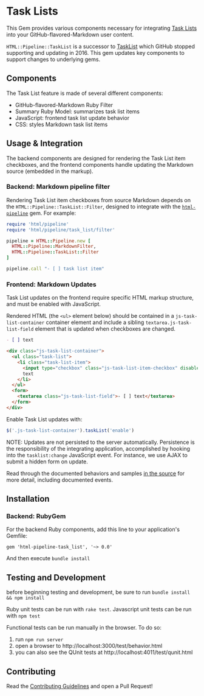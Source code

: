 # Task Lists

This Gem provides various components necessary for integrating
[Task Lists](https://github.com/blog/1375-task-lists-in-gfm-issues-pulls-comments)
into your GitHub-flavored-Markdown user content.

`HTML::Pipeline::TaskList` is a successor to [TaskList](https://github.com/github/task_list) which GitHub stopped supporting and updating in 2016.  This gem updates key components to support changes to underlying gems.

## Components

The Task List feature is made of several different components:

* GitHub-flavored-Markdown Ruby Filter
* Summary Ruby Model: summarizes task list items
* JavaScript: frontend task list update behavior
* CSS: styles Markdown task list items

## Usage & Integration

The backend components are designed for rendering the Task List item checkboxes, and the frontend components handle updating the Markdown source (embedded in the markup).

### Backend: Markdown pipeline filter

Rendering Task List item checkboxes from source Markdown depends on the `HTML::Pipeline::TaskList::Filter`, designed to integrate with the [`html-pipeline`](https://github.com/jch/html-pipeline) gem. For example:

``` ruby
require 'html/pipeline'
require 'html/pipeline/task_list/filter'

pipeline = HTML::Pipeline.new [
  HTML::Pipeline::MarkdownFilter,
  HTML::Pipeline::TaskList::Filter
]

pipeline.call "- [ ] task list item"
```

### Frontend: Markdown Updates

Task List updates on the frontend require specific HTML markup structure, and must be enabled with JavaScript.

Rendered HTML (the `<ul>` element below) should be contained in a `js-task-list-container` container element and include a sibling `textarea.js-task-list-field` element that is updated when checkboxes are changed.

``` markdown
- [ ] text
```

``` html
<div class="js-task-list-container">
  <ul class="task-list">
    <li class="task-list-item">
      <input type="checkbox" class="js-task-list-item-checkbox" disabled />
      text
    </li>
  </ul>
  <form>
    <textarea class="js-task-list-field">- [ ] text</textarea>
  </form>
</div>
```

Enable Task List updates with:

``` javascript
$('.js-task-list-container').taskList('enable')
```

NOTE: Updates are not persisted to the server automatically. Persistence is the responsibility of the integrating application, accomplished by hooking into the `tasklist:change` JavaScript event. For instance, we use AJAX to submit a hidden form on update.

Read through the documented behaviors and samples [in the source][frontend_behaviors] for more detail, including documented events.

[frontend_behaviors]: https://github.com/github/task_list/blob/master/app/assets/javascripts/task_list.coffee

## Installation

### Backend: RubyGem

For the backend Ruby components, add this line to your application's Gemfile:

    gem 'html-pipeline-task_list', '~> 0.0'

And then execute `bundle install`

## Testing and Development
before beginning testing and development, be sure to run `bundle install && npm install`

Ruby unit tests can be run with `rake test`.
Javascript unit tests can be run with `npm test`

Functional tests can be run manually in the browser.  To do so:
1. run `npm run server`
2. open a browser to http://localhost:3000/test/behavior.html
3. you can also see the QUnit tests at http://localhost:4011/test/qunit.html

## Contributing

Read the [Contributing Guidelines](CONTRIBUTING.md) and open a Pull Request!
